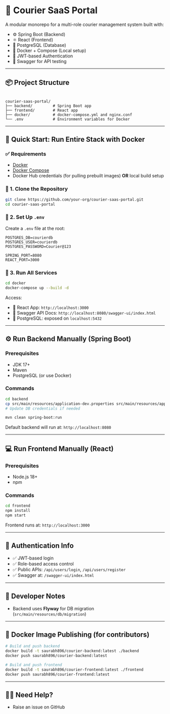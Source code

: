 # 🚚 Courier SaaS Portal

A modular monorepo for a multi-role courier management system built with:
- ⚙️ Spring Boot (Backend)
- ⚛️ React (Frontend)
- 🐘 PostgreSQL (Database)
- 🐳 Docker + Compose (Local setup)
- 🔐 JWT-based Authentication
- 🧪 Swagger for API testing

---

## 📦 Project Structure

```

courier-saas-portal/
├── backend/         # Spring Boot app
├── frontend/        # React app
├── docker/          # docker-compose.yml and nginx.conf
└── .env             # Environment variables for Docker

````

---

## 🚀 Quick Start: Run Entire Stack with Docker

### ✅ Requirements
- [Docker](https://docs.docker.com/get-docker/)
- [Docker Compose](https://docs.docker.com/compose/install/)
- Docker Hub credentials (for pulling prebuilt images) **OR** local build setup

### 📂 1. Clone the Repository
```bash
git clone https://github.com/your-org/courier-saas-portal.git
cd courier-saas-portal
````

### 🧪 2. Set Up `.env`

Create a `.env` file at the root:

```env
POSTGRES_DB=courierdb
POSTGRES_USER=courierdb
POSTGRES_PASSWORD=Courier@123

SPRING_PORT=8080
REACT_PORT=3000
```

### 🐳 3. Run All Services

```bash
cd docker
docker-compose up --build -d
```

Access:

* 🚀 React App: `http://localhost:3000`
* 🔐 Swagger API Docs: `http://localhost:8080/swagger-ui/index.html`
* 🐘 PostgreSQL: exposed on `localhost:5432`

---

## ⚙️ Run Backend Manually (Spring Boot)

### Prerequisites

* JDK 17+
* Maven
* PostgreSQL (or use Docker)

### Commands

```bash
cd backend
cp src/main/resources/application-dev.properties src/main/resources/application.properties
# Update DB credentials if needed

mvn clean spring-boot:run
```

Default backend will run at:
`http://localhost:8080`

---

## 💻 Run Frontend Manually (React)

### Prerequisites

* Node.js 18+
* npm

### Commands

```bash
cd frontend
npm install
npm start
```

Frontend runs at:
`http://localhost:3000`

---

## 🔑 Authentication Info

* ✅ JWT-based login
* ✅ Role-based access control
* ✅ Public APIs: `/api/users/login`, `/api/users/register`
* ✅ Swagger at: `/swagger-ui/index.html`

---

## 🧠 Developer Notes

* Backend uses **Flyway** for DB migration (`src/main/resources/db/migration`)
---

## 🐳 Docker Image Publishing (for contributors)

```bash
# Build and push backend
docker build -t saurabh896/courier-backend:latest ./backend
docker push saurabh896/courier-backend:latest

# Build and push frontend
docker build -t saurabh896/courier-frontend:latest ./frontend
docker push saurabh896/courier-frontend:latest
```

---

## 🙋‍♂️ Need Help?

* Raise an issue on GitHub
